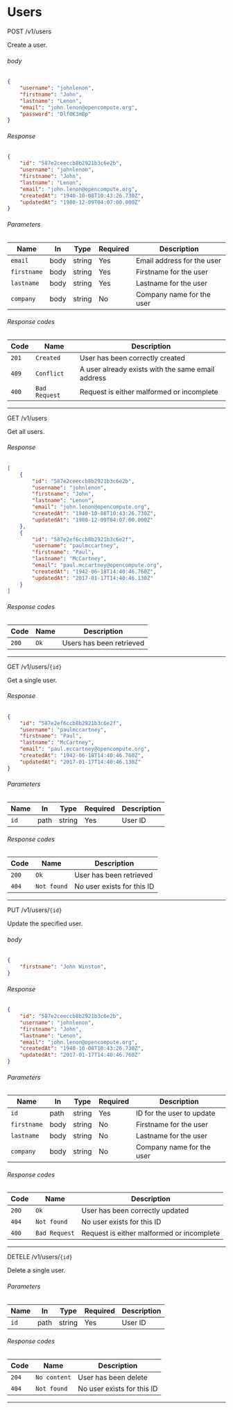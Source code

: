 # Users

<span class="api method post">POST</span> <span class="api label">/v1/users</span>

Create a user.

###### body

```json
{
    "username": "johnlenon",
    "firstname": "John",
    "lastname": "Lenon",
    "email": "john.lenon@opencompute.org",
    "password": "Dlf0K3mBp"
}
```

###### Response

```json
{
    "id": "587e2ceeccb8b2921b3c6e2b",
    "username": "johnlenon",
    "firstname": "John",
    "lastname": "Lenon",
    "email": "john.lenon@opencompute.org",
    "createdAt": "1940-10-08T10:43:26.730Z",
    "updatedAt": "1980-12-09T04:07:00.000Z"
}
```

###### Parameters

Name           | In    | Type     | Required | Description
---------------|-------|----------|----------|-----------------------------------
`email`        | body  | string   | Yes      | Email address for the user
`firstname`    | body  | string   | Yes      | Firstname for the user
`lastname`     | body  | string   | Yes      | Lastname for the user
`company`      | body  | string   | No       | Company name for the user

###### Response codes

Code   | Name             | Description
-------|------------------|---------------------------------------------------
`201`  | `Created`        | User has been correctly created
`409`  | `Conflict`       | A user already exists with the same email address
`400`  | `Bad Request`    | Request is either malformed or incomplete

___

<span class="api method get">GET</span> <span class="api label">/v1/users</span>

Get all users.

###### Response

```json
[
    {
        "id": "587e2ceeccb8b2921b3c6e2b",
        "username": "johnlenon",
        "firstname": "John",
        "lastname": "Lenon",
        "email": "john.lenon@opencompute.org",
        "createdAt": "1940-10-08T10:43:26.730Z",
        "updatedAt": "1980-12-09T04:07:00.000Z"
    },
    {
        "id": "587e2ef6ccb8b2921b3c6e2f",
        "username": "paulmccartney",
        "firstname": "Paul",
        "lastname": "McCartney",
        "email": "paul.mccartney@opencompute.org",
        "createdAt": "1942-06-18T14:40:46.760Z",
        "updatedAt": "2017-01-17T14:40:46.130Z"
    }
]
```

###### Response codes

Code   | Name             | Description
-------|------------------|---------------------------------------------------
`200`  | `Ok`             | Users has been retrieved

___

<span class="api method get">GET</span> <span class="api label">/v1/users/`{id}`</span>

Get a single user.

###### Response

```json
{
    "id": "587e2ef6ccb8b2921b3c6e2f",
    "username": "paulmccartney",
    "firstname": "Paul",
    "lastname": "McCartney",
    "email": "paul.mccartney@opencompute.org",
    "createdAt": "1942-06-18T14:40:46.760Z",
    "updatedAt": "2017-01-17T14:40:46.130Z"
}
```

###### Parameters

Name           | In    | Type     | Required | Description
---------------|-------|----------|----------|-----------------------------------
`id`           | path  | string   | Yes      | User ID

###### Response codes

Code   | Name             | Description
-------|------------------|---------------------------------------------------
`200`  | `Ok`             | User has been retrieved
`404`  | `Not found`      | No user exists for this ID

___

<span class="api method put">PUT</span> <span class="api label">/v1/users/`{id}`</span>

Update the specified user.

###### body

```json
{
    "firstname": "John Winston",
}
```

###### Response

```json
{
    "id": "587e2ceeccb8b2921b3c6e2b",
    "username": "johnlenon",
    "firstname": "John",
    "lastname": "Lenon",
    "email": "john.lenon@opencompute.org",
    "createdAt": "1940-10-08T10:43:26.730Z",
    "updatedAt": "2017-01-17T14:40:46.760Z"
}
```

###### Parameters

Name           | In    | Type     | Required | Description
---------------|-------|----------|----------|-----------------------------------
`id`           | path  | string   | Yes      | ID for the user to update
`firstname`    | body  | string   | No       | Firstname for the user
`lastname`     | body  | string   | No       | Lastname for the user
`company`      | body  | string   | No       | Company name for the user

###### Response codes

Code   | Name             | Description
-------|------------------|---------------------------------------------------
`20O`  | `Ok`             | User has been correctly updated
`404`  | `Not found`      | No user exists for this ID
`400`  | `Bad Request`    | Request is either malformed or incomplete

___

<span class="api method delete">DETELE</span> <span class="api label">/v1/users/`{id}`</span>

Delete a single user.

###### Parameters

Name           | In    | Type     | Required | Description
---------------|-------|----------|----------|-----------------------------------
`id`           | path  | string   | Yes      | User ID

###### Response codes

Code   | Name             | Description
-------|------------------|---------------------------------------------------
`204`  | `No content`     | User has been delete
`404`  | `Not found`      | No user exists for this ID

___
